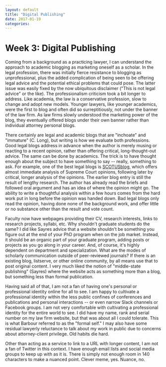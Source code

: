 ```yaml
---
layout: default
title: "Digital Publishing"
date: 2017-01-19
categories:
---
```


# Week 3: Digital Publishing

Coming from a background as a practicing lawyer, I can understand the approach to academic blogging as marketing oneself as a scholar. In the legal profession, there was initially fierce resistance to blogging as unprofessional, plus the added complication of being seen to be offering legal advice and the potential ethical problems that could pose. The latter issue was easily fixed by the now ubiquitous disclaimer ("This is not legal advice" or the like). The professionalism criticism took a bit longer to address. Like academia, the law is a conservative profession, slow to change and adopt new models. Younger lawyers, like younger academics, were the first to blog and often did so surreptitiously, not under the banner of the law firm. As law firms slowly understood the marketing power of the blog, they eventually offered blogs under their own banner rather than individual attorney personal blogs.

There certainly are legal and academic blogs that are "inchoate" and "immature" (C. Long), but writing is how we evaluate both professions. Good legal blogs address in advance when the author is merely musing or reacting to a recent opinion, rather than offering critical, long-thought-out advice. The same can be done by academics. The trick is to have thought enough about the subject to have something to say -- really, something to ask. For example, one of the best legal blogs is  [SCOTUSblog](http://www.scotusblog.com), which offers almost immediate analysis of Supreme Court opinions, following later by critical, longer analysis of the opinions. The earlier blog entry is still the result of lengthy research. The author has already read the briefs and followed oral argument and has an idea of where the opinion might go. The ability to write a thoughtful analysis within a few hours comes from the hard work put in long before the opinion was handed down. Bad legal blogs only read the opinion, having done none of the background work, and offer little or no substance other than the result and vote count.

Faculty now have webpages providing their CV, research interests, links to research projects, syllabi, etc. Why shouldn't graduate students do the same? I did like Sayres advice that a website shouldn't be something you figure out at the end of your PhD program when on the job market. Instead, it should be an organic part of your graduate program, adding posts or projects as you go along in your career. And, of course, it's highly dependent on department and specialization. What are the modes of scholarly communication outside of peer-reviewed journals? If there is an existing blog, listserve, or other online community, by all means use that to post original content. I very much liked the notion of "middle-state publishing" (Sayres) where the website acts as something more than a blog, but something less than formal publication.

Having said all of that, I am not a fan of having one's personal or professional identity online for all to see. I am happy to cultivate a professional identity within the less public confines of conferences and publications and personal interactions -- or even narrow Slack channels or Facebook groups. I am not very comfortable with cultivating a professional identity for the entire world to see. I did have my name, rank and serial number on my law firm website, but that was about all I could tolerate. This is what Barbour referred to as the "formal self." I may also have some residual lawyerly reluctance to talk about my work in public due to concerns about attorney-client privilege. Old habits die hard.

Other than acting as a service to link to a URL with longer content, I am not a fan of Twitter in this context. I have enough email lists and social media groups to keep up with as it is. There is simply not enough room in 140 characters to make a nuanced point. Clever meme, yes. Nuance, no.

